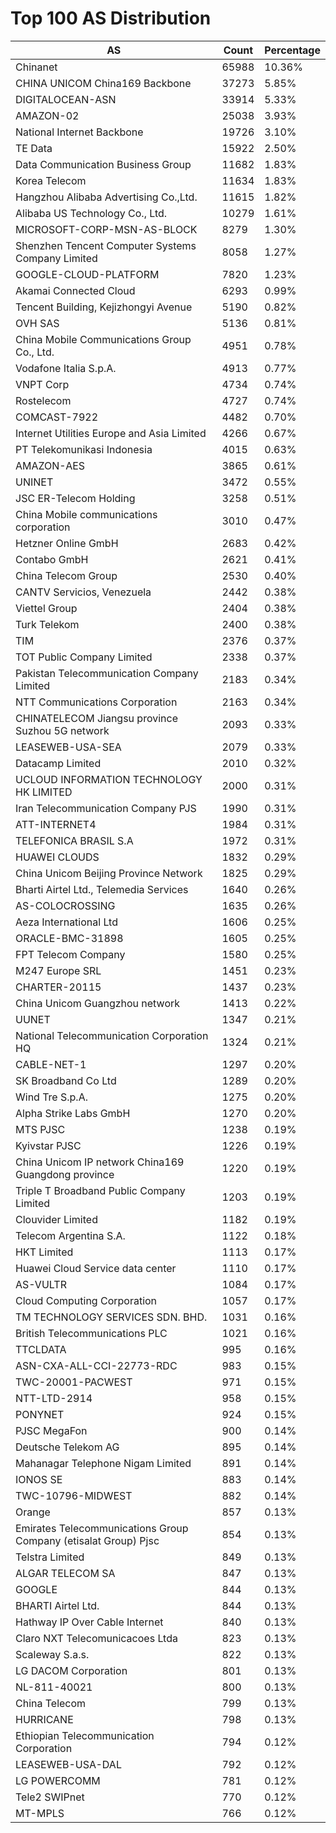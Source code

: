 # Top 100 AS Distribution
| AS | Count | Percentage |
|----|----|----|
| Chinanet | 65988 | 10.36% |
| CHINA UNICOM China169 Backbone | 37273 | 5.85% |
| DIGITALOCEAN-ASN | 33914 | 5.33% |
| AMAZON-02 | 25038 | 3.93% |
| National Internet Backbone | 19726 | 3.10% |
| TE Data | 15922 | 2.50% |
| Data Communication Business Group | 11682 | 1.83% |
| Korea Telecom | 11634 | 1.83% |
| Hangzhou Alibaba Advertising Co.,Ltd. | 11615 | 1.82% |
| Alibaba US Technology Co., Ltd. | 10279 | 1.61% |
| MICROSOFT-CORP-MSN-AS-BLOCK | 8279 | 1.30% |
| Shenzhen Tencent Computer Systems Company Limited | 8058 | 1.27% |
| GOOGLE-CLOUD-PLATFORM | 7820 | 1.23% |
| Akamai Connected Cloud | 6293 | 0.99% |
| Tencent Building, Kejizhongyi Avenue | 5190 | 0.82% |
| OVH SAS | 5136 | 0.81% |
| China Mobile Communications Group Co., Ltd. | 4951 | 0.78% |
| Vodafone Italia S.p.A. | 4913 | 0.77% |
| VNPT Corp | 4734 | 0.74% |
| Rostelecom | 4727 | 0.74% |
| COMCAST-7922 | 4482 | 0.70% |
| Internet Utilities Europe and Asia Limited | 4266 | 0.67% |
| PT Telekomunikasi Indonesia | 4015 | 0.63% |
| AMAZON-AES | 3865 | 0.61% |
| UNINET | 3472 | 0.55% |
| JSC ER-Telecom Holding | 3258 | 0.51% |
| China Mobile communications corporation | 3010 | 0.47% |
| Hetzner Online GmbH | 2683 | 0.42% |
| Contabo GmbH | 2621 | 0.41% |
| China Telecom Group | 2530 | 0.40% |
| CANTV Servicios, Venezuela | 2442 | 0.38% |
| Viettel Group | 2404 | 0.38% |
| Turk Telekom | 2400 | 0.38% |
| TIM | 2376 | 0.37% |
| TOT Public Company Limited | 2338 | 0.37% |
| Pakistan Telecommunication Company Limited | 2183 | 0.34% |
| NTT Communications Corporation | 2163 | 0.34% |
| CHINATELECOM Jiangsu province Suzhou 5G network | 2093 | 0.33% |
| LEASEWEB-USA-SEA | 2079 | 0.33% |
| Datacamp Limited | 2010 | 0.32% |
| UCLOUD INFORMATION TECHNOLOGY HK LIMITED | 2000 | 0.31% |
| Iran Telecommunication Company PJS | 1990 | 0.31% |
| ATT-INTERNET4 | 1984 | 0.31% |
| TELEFONICA BRASIL S.A | 1972 | 0.31% |
| HUAWEI CLOUDS | 1832 | 0.29% |
| China Unicom Beijing Province Network | 1825 | 0.29% |
| Bharti Airtel Ltd., Telemedia Services | 1640 | 0.26% |
| AS-COLOCROSSING | 1635 | 0.26% |
| Aeza International Ltd | 1606 | 0.25% |
| ORACLE-BMC-31898 | 1605 | 0.25% |
| FPT Telecom Company | 1580 | 0.25% |
| M247 Europe SRL | 1451 | 0.23% |
| CHARTER-20115 | 1437 | 0.23% |
| China Unicom Guangzhou network | 1413 | 0.22% |
| UUNET | 1347 | 0.21% |
| National Telecommunication Corporation HQ | 1324 | 0.21% |
| CABLE-NET-1 | 1297 | 0.20% |
| SK Broadband Co Ltd | 1289 | 0.20% |
| Wind Tre S.p.A. | 1275 | 0.20% |
| Alpha Strike Labs GmbH | 1270 | 0.20% |
| MTS PJSC | 1238 | 0.19% |
| Kyivstar PJSC | 1226 | 0.19% |
| China Unicom IP network China169 Guangdong province | 1220 | 0.19% |
| Triple T Broadband Public Company Limited | 1203 | 0.19% |
| Clouvider Limited | 1182 | 0.19% |
| Telecom Argentina S.A. | 1122 | 0.18% |
| HKT Limited | 1113 | 0.17% |
| Huawei Cloud Service data center | 1110 | 0.17% |
| AS-VULTR | 1084 | 0.17% |
| Cloud Computing Corporation | 1057 | 0.17% |
| TM TECHNOLOGY SERVICES SDN. BHD. | 1031 | 0.16% |
| British Telecommunications PLC | 1021 | 0.16% |
| TTCLDATA | 995 | 0.16% |
| ASN-CXA-ALL-CCI-22773-RDC | 983 | 0.15% |
| TWC-20001-PACWEST | 971 | 0.15% |
| NTT-LTD-2914 | 958 | 0.15% |
| PONYNET | 924 | 0.15% |
| PJSC MegaFon | 900 | 0.14% |
| Deutsche Telekom AG | 895 | 0.14% |
| Mahanagar Telephone Nigam Limited | 891 | 0.14% |
| IONOS SE | 883 | 0.14% |
| TWC-10796-MIDWEST | 882 | 0.14% |
| Orange | 857 | 0.13% |
| Emirates Telecommunications Group Company (etisalat Group) Pjsc | 854 | 0.13% |
| Telstra Limited | 849 | 0.13% |
| ALGAR TELECOM SA | 847 | 0.13% |
| GOOGLE | 844 | 0.13% |
| BHARTI Airtel Ltd. | 844 | 0.13% |
| Hathway IP Over Cable Internet | 840 | 0.13% |
| Claro NXT Telecomunicacoes Ltda | 823 | 0.13% |
| Scaleway S.a.s. | 822 | 0.13% |
| LG DACOM Corporation | 801 | 0.13% |
| NL-811-40021 | 800 | 0.13% |
| China Telecom | 799 | 0.13% |
| HURRICANE | 798 | 0.13% |
| Ethiopian Telecommunication Corporation | 794 | 0.12% |
| LEASEWEB-USA-DAL | 792 | 0.12% |
| LG POWERCOMM | 781 | 0.12% |
| Tele2 SWIPnet | 770 | 0.12% |
| MT-MPLS | 766 | 0.12% |
